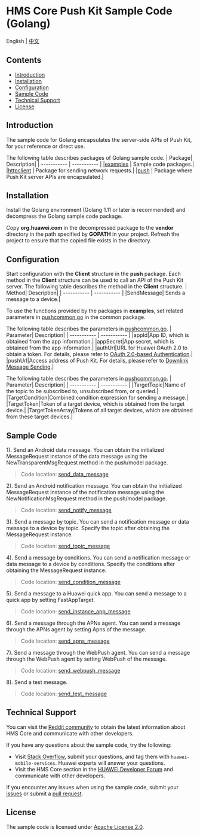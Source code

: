 # HMS Core Push Kit Sample Code (Golang)
English | [中文](README_ZH.md)
## Contents
 * [Introduction](#Introduction)
 * [Installation](#Installation)
 * [Configuration](#Configuration)
 * [Sample Code](#Sample-Code)
 * [Technical Support](#technical-support)
 * [License](#License)

## Introduction
The sample code for Golang encapsulates the server-side APIs of Push Kit, for your reference or direct use.

The following table describes packages of Golang sample code.
| Package| Description|
| ----------- | ----------- |
|[examples](src/examples) | Sample code packages.|
|[httpclient](src/httpclient/httpclient.go) | Package for sending network requests.|
|[push](src/push) | Package where Push Kit server APIs are encapsulated.|

## Installation
Install the Golang environment (Golang 1.11 or later is recommended) and decompress the Golang sample code package.
    
Copy **org.huawei.com** in the decompressed package to the **vendor** directory in the path specified by **GOPATH** in your project. Refresh the project to ensure that the copied file exists in the directory.
    
## Configuration
Start configuration with the **Client** structure in the **push** package. Each method in the **Client** structure can be used to call an API of the Push Kit server.
The following table describes the method in the **Client** structure.
| Method| Description|
| ----------- | ----------- |
|SendMessage|   Sends a message to a device.|

To use the functions provided by the packages in **examples**, set related parameters in [pushcommon.go](src/examples/common/pushcommon.go) in the common package.

The following table describes the parameters in [pushcommon.go](src/examples/common/pushcommon.go).
| Parameter| Description|
| ----------- | ----------- |
|appId|App ID, which is obtained from the app information.|
|appSecret|App secret, which is obtained from the app information.|
|authUrl|URL for Huawei OAuth 2.0 to obtain a token. For details, please refer to [OAuth 2.0-based Authentication](https://developer.huawei.com/consumer/en/doc/development/HMSCore-Guides/oauth2-0000001212610981).|
|pushUrl|Access address of Push Kit. For details, please refer to [Downlink Message Sending](https://developer.huawei.com/consumer/en/doc/development/HMSCore-Guides/android-server-dev-0000001050040110?ha_source=hms1).|

The following table describes the parameters in [pushcommon.go](src/examples/common/pushcommon.go).
| Parameter| Description|
| ----------- | ----------- |
|TargetTopic|Name of the topic to be subscribed to, unsubscribed from, or queried.|
|TargetCondition|Combined condition expression for sending a message.|
|TargetToken|Token of a target device, which is obtained from the target device.|
|TargetTokenArray|Tokens of all target devices, which are obtained from these target devices.|

## Sample Code

1). Send an Android data message.
You can obtain the initialized MessageRequest instance of the data message using the NewTransparentMsgRequest method in the push/model package.
> Code location: [send_data_message](src/examples/send_data_message/main.go)
    
2). Send an Android notification message.
You can obtain the initialized MessageRequest instance of the notification message using the NewNotificationMsgRequest method in the push/model package.
> Code location: [send_notify_message](src/examples/send_notify_message/main.go)
    
3). Send a message by topic.
You can send a notification message or data message to a device by topic. Specify the topic after obtaining the MessageRequest instance.
> Code location: [send_topic_message](src/examples/send_topic_message/main.go)
    
4). Send a message by conditions.
You can send a notification message or data message to a device by conditions. Specify the conditions after obtaining the MessageRequest instance.
> Code location: [send_condition_message](src/examples/send_condition_message/main.go)
    
5). Send a message to a Huawei quick app.
You can send a message to a quick app by setting FastAppTarget.
> Code location: [send_instance_app_message](src/examples/send_instance_app_message/main.go)
    
6). Send a message through the APNs agent.
You can send a message through the APNs agent by setting Apns of the message.
> Code location: [send_apns_message](src/examples/send_apns_message/main.go)
    
7). Send a message through the WebPush agent.
You can send a message through the WebPush agent by setting WebPush of the message.
> Code location: [send_webpush_message](src/examples/send_webpush_message/main.go)
    
8). Send a test message.
> Code location: [send_test_message](src/examples/send_test_message/main.go)

## Technical Support
You can visit the [Reddit community](https://www.reddit.com/r/HuaweiDevelopers/) to obtain the latest information about HMS Core and communicate with other developers.

If you have any questions about the sample code, try the following:
- Visit [Stack Overflow](https://stackoverflow.com/questions/tagged/huawei-mobile-services?tab=Votes), submit your questions, and tag them with `huawei-mobile-services`. Huawei experts will answer your questions.
- Visit the HMS Core section in the [HUAWEI Developer Forum](https://forums.developer.huawei.com/forumPortal/en/home?fid=0101187876626530001?ha_source=hms1) and communicate with other developers.

If you encounter any issues when using the sample code, submit your [issues](https://github.com/HMS-Core/hms-push-serverdemo-go/issues) or submit a [pull request](https://github.com/HMS-Core/hms-push-serverdemo-go/pulls).

## License
The sample code is licensed under [Apache License 2.0](http://www.apache.org/licenses/LICENSE-2.0).
